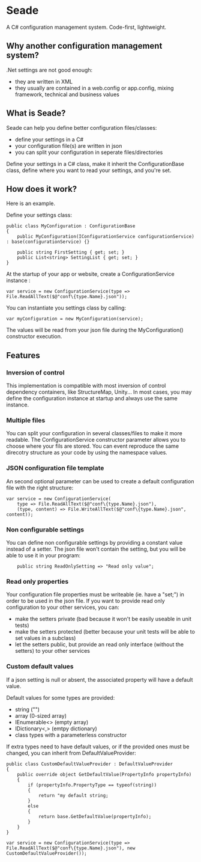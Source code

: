 # Seade
A C# configuration management system. Code-first, lightweight.

## Why another configuration management system?
.Net settings are not good enough:
* they are written in XML
* they usually are contained in a web.config or app.config, mixing framework, technical and business values

## What is Seade?
Seade can help you define better configuration files/classes:
* define your settings in a C#
* your configuration file(s) are written in json
* you can split your configuration in seperate files/directories

Define your settings in a C# class, make it inherit the ConfigurationBase class, define where you want to read your settings, and you're set.

## How does it work?
Here is an example.

Define your settings class:
```
public class MyConfiguration : ConfigurationBase
{
    public MyConfiguration(IConfigurationService configurationService) : base(configurationService) {}

    public string FirstSetting { get; set; }
    public List<string> SettingList { get; set; }
}
```

At the startup of your app or website, create a ConfigurationService instance :
```
var service = new ConfigurationService(type => File.ReadAllText($@"conf\{type.Name}.json"));
```

You can instantiate you settings class by calling:
```
var myConfiguration = new MyConfiguration(service);
```
The values will be read from your json file during the MyConfiguration() constructor execution.

## Features
### Inversion of control
This implementation is compatible with most inversion of control dependency containers, like StructureMap, Unity...
In most cases, you may define the configuration instance at startup and always use the same instance.

### Multiple files
You can split your configuration in several classes/files to make it more readable. The ConfigurationService constructor parameter allows you to choose
	where your fils are stored. You can event reproduce the same direcotry structure as your code by using the namespace values.

### JSON configuration file template
An second optional parameter can be used to create a default configuration file with the right structure:
```
var service = new ConfigurationService(
	type => File.ReadAllText($@"conf\{type.Name}.json"),
	(type, content) => File.WriteAllText($@"conf\{type.Name}.json", content));
```

### Non configurable settings
You can define non configurable settings by
	providing a constant value instead of a setter. The json file won't contain the setting, but you will be able to use it in your program:
```
    public string ReadOnlySetting => "Read only value";
```

### Read only properties
Your configuration file properties must be writeable (ie. have a "set;") in order to be used in the json file. If you want to provide read only configuration 
	to your other services, you can:
* make the setters private (bad because it won't be easily useable in unit tests)
* make the setters protected (better because your unit tests will be able to set values in a subclass)
* let the setters public, but provide an read only interface (without the setters) to your other services

### Custom default values
If a json setting is null or absent, the associated property will have a default value.

Default values for some types are provided:
- string ("")
- array (0-sized array)
- IEnumerable<> (empty array)
- IDictionary<,> (emtpy dictionary)
- class types with a parameterless constructor

If extra types need to have default values, or if the provided ones must be changed, you can inherit from DefaultValueProvider:
```
public class CustomDefaultValueProvider : DefaultValueProvider
{
    public override object GetDefaultValue(PropertyInfo propertyInfo)
    {
        if (propertyInfo.PropertyType == typeof(string))
        {
            return "my default string;
        }
        else
        {
            return base.GetDefaultValue(propertyInfo);
        }
    }
}

var service = new ConfigurationService(type => File.ReadAllText($@"conf\{type.Name}.json"), new CustomDefaultValueProvider());
```